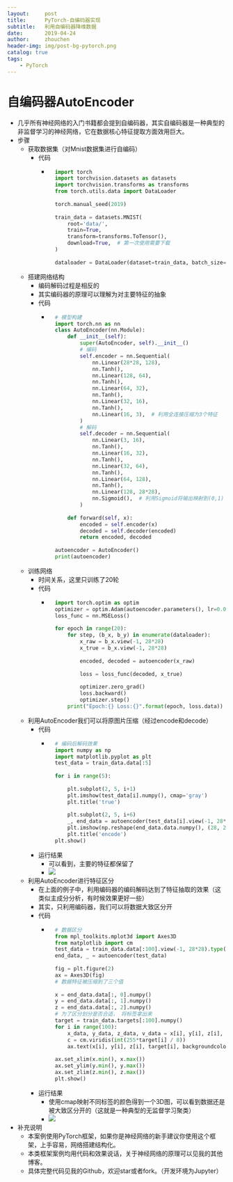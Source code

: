 ```yaml
---
layout:     post
title:      PyTorch-自编码器实现
subtitle:   利用自编码器降维数据
date:       2019-04-24
author:     zhouchen
header-img: img/post-bg-pytorch.png
catalog: true
tags:
    - PyTorch
---
```


# 自编码器AutoEncoder
- 几乎所有神经网络的入门书籍都会提到自编码器，其实自编码器是一种典型的非监督学习的神经网络，它在数据核心特征提取方面效用巨大。
- 步骤
	- 获取数据集（对Mnist数据集进行自编码）
		- 代码
			- ```python
				import torch
				import torchvision.datasets as datasets
				import torchvision.transforms as transforms
				from torch.utils.data import DataLoader
				
				torch.manual_seed(2019)
				
				train_data = datasets.MNIST(
				    root='data/',
				    train=True,
				    transform=transforms.ToTensor(),
				    download=True,  # 第一次使用需要下载
				)
				
				dataloader = DataLoader(dataset=train_data, batch_size=32, shuffle=True, num_workers=4)  # 为了配合GPU性能最好使用2^n
				```
	- 搭建网络结构
		- 编码解码过程是相反的
		- 其实编码器的原理可以理解为对主要特征的抽象
		- 代码
			- ```python
				# 模型构建
				import torch.nn as nn
				class AutoEncoder(nn.Module):
				    def __init__(self):
				        super(AutoEncoder, self).__init__()
				        # 编码
				        self.encoder = nn.Sequential(
				            nn.Linear(28*28, 128),
				            nn.Tanh(),
				            nn.Linear(128, 64),
				            nn.Tanh(),
				            nn.Linear(64, 32),
				            nn.Tanh(),
				            nn.Linear(32, 16),
				            nn.Tanh(),
				            nn.Linear(16, 3),  # 利用全连接压缩为3个特征
				        )
				        # 解码
				        self.decoder = nn.Sequential(
				            nn.Linear(3, 16),
				            nn.Tanh(),
				            nn.Linear(16, 32),
				            nn.Tanh(),
				            nn.Linear(32, 64),
				            nn.Tanh(),
				            nn.Linear(64, 128),
				            nn.Tanh(),
				            nn.Linear(128, 28*28),
				            nn.Sigmoid(),  # 利用Sigmoid将输出映射到(0,1)
				        )
				
				    def forward(self, x):
				        encoded = self.encoder(x)
				        decoded = self.decoder(encoded)
				        return encoded, decoded
				
				autoencoder = AutoEncoder()
				print(autoencoder)
				```
	- 训练网络
		- 时间关系，这里只训练了20轮
		- 代码
			- ```python
				import torch.optim as optim
				optimizer = optim.Adam(autoencoder.parameters(), lr=0.01)
				loss_func = nn.MSELoss()
				
				for epoch in range(20):
				    for step, (b_x, b_y) in enumerate(dataloader):
				        x_raw = b_x.view(-1, 28*28)
				        x_true = b_x.view(-1, 28*28)
				
				        encoded, decoded = autoencoder(x_raw)
				
				        loss = loss_func(decoded, x_true) 
				        
				        optimizer.zero_grad()
				        loss.backward() 
				        optimizer.step()
				    print("Epoch:{} Loss:{}".format(epoch, loss.data))
				```
	- 利用AutoEncoder我们可以将原图片压缩（经过encode和decode）
		- 代码
			- ```python
				# 编码后解码效果
				import numpy as np
				import matplotlib.pyplot as plt
				test_data = train_data.data[:5]
				
				for i in range(5):
				    
				    plt.subplot(2, 5, i+1)
				    plt.imshow(test_data[i].numpy(), cmap='gray')
				    plt.title('true')
				    
				    plt.subplot(2, 5, i+6)
				    _, end_data = autoencoder(test_data[i].view(-1, 28*28).type(torch.FloatTensor))
				    plt.imshow(np.reshape(end_data.data.numpy(), (28, 28)), cmap='gray')
				    plt.title('encode')
				plt.show()
				```
		- 运行结果
			- 可以看到，主要的特征都保留了
			- ![](https://img-blog.csdnimg.cn/20190424185723957.png)
	- 利用AutoEncoder进行特征区分
		- 在上面的例子中，利用编码器的编码解码达到了特征抽取的效果（这类似主成分分析，有时候效果更好一些）
		- 其实，只利用编码器，我们可以将数据大致区分开
		- 代码
			- ```python
				# 数据区分
				from mpl_toolkits.mplot3d import Axes3D
				from matplotlib import cm
				test_data = train_data.data[:100].view(-1, 28*28).type(torch.FloatTensor)/255.
				end_data, _ = autoencoder(test_data)
				
				fig = plt.figure(2)
				ax = Axes3D(fig)
				# 数据特征被压缩到了三个值
				
				x = end_data.data[:, 0].numpy()
				y = end_data.data[:, 1].numpy()
				z = end_data.data[:, 2].numpy()
				# 为了区分划分是否合适， 将标签拿出来
				target = train_data.targets[:100].numpy()
				for i in range(100):
				    x_data, y_data, z_data, v_data = x[i], y[i], z[i], target[i]
				    c = cm.viridis(int(255*target[i] / 8))
				    ax.text(x[i], y[i], z[i], target[i], backgroundcolor=c)
				    
				ax.set_xlim(x.min(), x.max())
				ax.set_ylim(y.min(), y.max())
				ax.set_zlim(z.min(), z.max())
				plt.show()
				```
		- 运行结果
			- 使用cmap映射不同标签的颜色得到一个3D图，可以看到数据还是被大致区分开的（这就是一种典型的无监督学习聚类）
			- ![](https://img-blog.csdnimg.cn/20190424191255119.png)
- 补充说明
	- 本案例使用PyTorch框架，如果你是神经网络的新手建议你使用这个框架，上手容易，网络搭建结构化。
	- 本类框架案例均用代码和效果说话，关于神经网络的原理可以见我的其他博客。
	- 具体完整代码见我的Github，欢迎star或者fork。（开发环境为Jupyter）